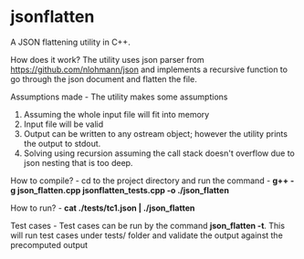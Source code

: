 # jsonflatten
A JSON flattening utility in C++. 

How does it work? The utility uses json parser from https://github.com/nlohmann/json and implements a recursive function to go through the json document and flatten the file. 

Assumptions made - The utility makes some assumptions
  1. Assuming the whole input file will fit into memory
  2. Input file will be valid
  3. Output can be written to any ostream object; however the utility prints the output to stdout.
  4. Solving using recursion assuming the call stack doesn't overflow due to json nesting that is too deep. 

How to compile? - cd to the project directory and run the command - **g++ -g json_flatten.cpp jsonflatten_tests.cpp -o ./json_flatten**

How to run? - **cat ./tests/tc1.json | ./json_flatten**

Test cases - Test cases can be run by the command **json_flatten -t**. This will run test cases under tests/ folder and validate the output against the precomputed output
